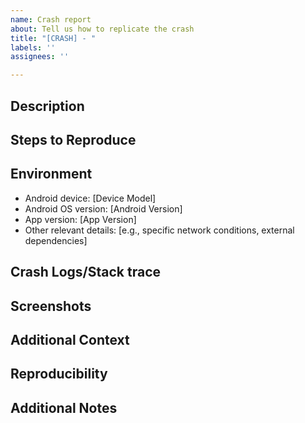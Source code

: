 ```yaml
---
name: Crash report
about: Tell us how to replicate the crash
title: "[CRASH] - "
labels: ''
assignees: ''

---
```


## Description
<!-- Provide a clear and concise description of the crash you encountered. -->

## Steps to Reproduce
<!--
Please provide the steps to reproduce the crash:
1. Go to '...'
2. Click on '...'
3. Scroll down to '...'
4. See the crash
-->

## Environment
 - Android device: [Device Model]
 - Android OS version: [Android Version]
 - App version: [App Version]
 - Other relevant details: [e.g., specific network conditions, external dependencies]

## Crash Logs/Stack trace
<!-- If available, please provide the crash log or stack trace related to the crash. Include it inside a code block (surround with triple backticks ```). Please use the unsigned apk (app-tempo-debug.apk), as the logs would be illegible and therefore useless for this purpose. -->

## Screenshots
<!-- If applicable, add screenshots to help explain the problem. -->

## Additional Context
<!-- Add any other context about the problem here. -->

## Reproducibility
<!-- Mention the frequency of the crash occurrence (e.g., always, sometimes, occasionally). -->

## Additional Notes
<!-- Include any other notes or details that could be helpful for troubleshooting the crash. -->
